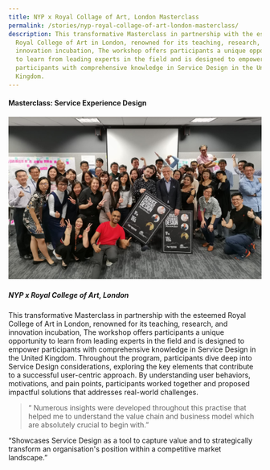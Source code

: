 ```yaml
---
title: NYP x Royal Collage of Art, London Masterclass
permalink: /stories/nyp-royal-collage-of-art-london-masterclass/
description: This transformative Masterclass in partnership with the esteemed
  Royal College of Art in London, renowned for its teaching, research, and
  innovation incubation, The workshop offers participants a unique opportunity
  to learn from leading experts in the field and is designed to empower
  participants with comprehensive knowledge in Service Design in the United
  Kingdom.
---
```

#### **Masterclass: Service Experience Design**

![](/images/Stories/stories_masterclass%20service%20experience%20design.jpg)

##### **NYP x Royal College of Art, London**

This transformative Masterclass in partnership with the esteemed Royal College of Art in London, renowned for its teaching, research, and innovation incubation, The workshop offers participants a unique opportunity to learn from leading experts in the field and is designed to empower participants with comprehensive knowledge in Service Design in the United Kingdom. Throughout the program, participants dive deep into Service Design considerations, exploring the key elements that contribute to a successful user-centric approach. By understanding user behaviors, motivations, and pain points, participants worked together and proposed impactful solutions that addresses real-world challenges.


> “ Numerous insights were developed throughout this practise that helped me to understand the value chain and business model which are absolutely crucial to begin with.”

>   
“Showcases Service Design as a tool to capture value and to strategically transform an organisation's position within a competitive market landscape.”